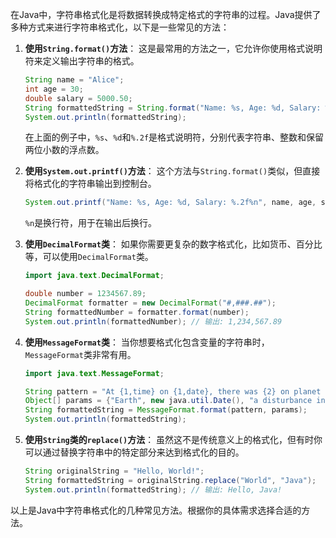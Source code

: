 在Java中，字符串格式化是将数据转换成特定格式的字符串的过程。Java提供了多种方式来进行字符串格式化，以下是一些常见的方法：

1. **使用`String.format()`方法**：
   这是最常用的方法之一，它允许你使用格式说明符来定义输出字符串的格式。

   ```java
   String name = "Alice";
   int age = 30;
   double salary = 5000.50;
   String formattedString = String.format("Name: %s, Age: %d, Salary: %.2f", name, age, salary);
   System.out.println(formattedString);
   ```

   在上面的例子中，`%s`、`%d`和`%.2f`是格式说明符，分别代表字符串、整数和保留两位小数的浮点数。

2. **使用`System.out.printf()`方法**：
   这个方法与`String.format()`类似，但直接将格式化的字符串输出到控制台。

   ```java
   System.out.printf("Name: %s, Age: %d, Salary: %.2f%n", name, age, salary);
   ```

   `%n`是换行符，用于在输出后换行。

3. **使用`DecimalFormat`类**：
   如果你需要更复杂的数字格式化，比如货币、百分比等，可以使用`DecimalFormat`类。

   ```java
   import java.text.DecimalFormat;

   double number = 1234567.89;
   DecimalFormat formatter = new DecimalFormat("#,###.##");
   String formattedNumber = formatter.format(number);
   System.out.println(formattedNumber); // 输出: 1,234,567.89
   ```

4. **使用`MessageFormat`类**：
   当你想要格式化包含变量的字符串时，`MessageFormat`类非常有用。

   ```java
   import java.text.MessageFormat;

   String pattern = "At {1,time} on {1,date}, there was {2} on planet {0,number,integer}.";
   Object[] params = {"Earth", new java.util.Date(), "a disturbance in the Force"};
   String formattedString = MessageFormat.format(pattern, params);
   System.out.println(formattedString);
   ```

5. **使用`String`类的`replace()`方法**：
   虽然这不是传统意义上的格式化，但有时你可以通过替换字符串中的特定部分来达到格式化的目的。

   ```java
   String originalString = "Hello, World!";
   String formattedString = originalString.replace("World", "Java");
   System.out.println(formattedString); // 输出: Hello, Java!
   ```

以上是Java中字符串格式化的几种常见方法。根据你的具体需求选择合适的方法。